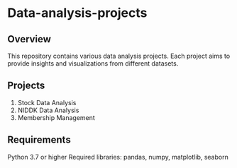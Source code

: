 # Data-analysis-projects
## Overview
This repository contains various data analysis projects. Each project aims to provide insights and visualizations from different datasets.

## Projects
1. Stock Data Analysis
2. NIDDK Data Analysis
3. Membership Management

## Requirements
Python 3.7 or higher
Required libraries: pandas, numpy, matplotlib, seaborn
